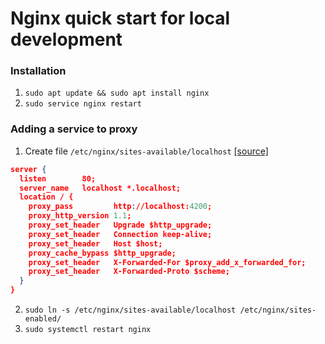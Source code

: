 # Nginx quick start for local development

### Installation

1. `sudo apt update && sudo apt install nginx`
2. `sudo service nginx restart`

### Adding a service to proxy

1. Create file `/etc/nginx/sites-available/localhost` [[source]](https://docs.microsoft.com/en-us/aspnet/core/host-and-deploy/linux-nginx#configure-nginx)
```json
server {
  listen        80;
  server_name   localhost *.localhost;
  location / {
    proxy_pass         http://localhost:4200;
    proxy_http_version 1.1;
    proxy_set_header   Upgrade $http_upgrade;
    proxy_set_header   Connection keep-alive;
    proxy_set_header   Host $host;
    proxy_cache_bypass $http_upgrade;
    proxy_set_header   X-Forwarded-For $proxy_add_x_forwarded_for;
    proxy_set_header   X-Forwarded-Proto $scheme;
  }
}
```

2. `sudo ln -s /etc/nginx/sites-available/localhost /etc/nginx/sites-enabled/`
3. `sudo systemctl restart nginx`

